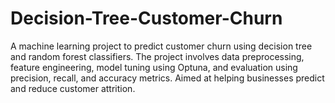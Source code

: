 # Decision-Tree-Customer-Churn
A machine learning project to predict customer churn using decision tree and random forest classifiers. The project involves data preprocessing, feature engineering, model tuning using Optuna, and evaluation using precision, recall, and accuracy metrics. Aimed at helping businesses predict and reduce customer attrition.
